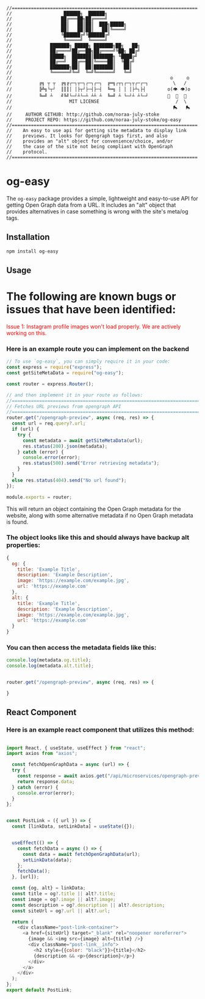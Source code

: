 ```
//====================================================================
//                   ██████╗  ██████╗
//                  ██╔═══██╗██╔════╝
//                  ██║   ██║██║  ███╗█████╗
//                  ██║   ██║██║   ██║╚════╝
//                  ╚██████╔╝╚██████╔╝
//                   ╚═════╝  ╚═════╝
//              ███████╗ █████╗ ███████╗██╗   ██╗
//              ██╔════╝██╔══██╗██╔════╝╚██╗ ██╔╝
//              █████╗  ███████║███████╗ ╚████╔╝
//              ██╔══╝  ██╔══██║╚════██║  ╚██╔╝
//              ███████╗██║  ██║███████║   ██║
//              ╚══════╝╚═╝  ╚═╝╚══════╝   ╚═╝
//                                                          ◎     ◎
//          ╔╗ ┬ ┬  ╔╗╔┌─┐┬─┐┌─┐┌─┐  ╔═╗┌┬┐┌─┐┬┌─┌─┐         \   /
//          ╠╩╗└┬┘  ║║║│ │├┬┘├─┤├─┤  ╚═╗ │ │ │├┴┐├┤        o(👁 👁)o
//          ╚═╝ ┴   ╝╚╝└─┘┴└─┴ ┴┴ ┴  ╚═╝ ┴ └─┘┴ ┴└─┘       🦾  🫦  🤳
//                     MIT LICENSE                            /  \
//                                                           🛼   🛼
//     AUTHOR GITHUB: http://github.com/noraa-july-stoke
//     PROJECT REPO: https://github.com/noraa-july-stoke/og-easy
//====================================================================
//    An easy to use api for getting site metadata to display link
//    previews. It looks for Opengraph tags first, and also
//    provides an "alt" object for convenience/choice, and/or
//    the case of the site not being compliant with OpenGraph
//    protocol.
//====================================================================
```

# og-easy

The `og-easy` package provides a simple, lightweight and easy-to-use
API for getting Open Graph data from a URL. It includes an "alt" object
that provides alternatives in case something is wrong with the site's
meta/og tags.

## Installation

```sh
npm install og-easy
```
## Usage


# The following are known bugs or issues that have been identified:
<font color="red">Issue 1: Instagram profile images won't load properly. We are actively working on this.</font>

### Here is an example route you can implement on the backend

```javascript
// To use `og-easy`, you can simply require it in your code:
const express = require("express");
const getSiteMetaData = require("og-easy");

const router = express.Router();

// and then implement it in your route as follows:
//==================================================================================
// Fetches URL previews from opengraph API
//==================================================================================
router.get("/opengraph-preview", async (req, res) => {
  const url = req.query?.url;
  if (url) {
    try {
      const metadata = await getSiteMetaData(url);
      res.status(200).json(metadata);
    } catch (error) {
      console.error(error);
      res.status(500).send("Error retrieving metadata");
    }
  }
  else res.status(404).send("No url found");
});

module.exports = router;


```

This will return an object containing the Open Graph metadata for the website, along with some alternative metadata if no Open Graph metadata is found.

### The object looks like this and should always have backup alt properties:

```javascript
{
  og: {
    title: 'Example Title',
    description: 'Example Description',
    image: 'https://example.com/example.jpg',
    url: 'https://example.com'
  },
  alt: {
    title: 'Example Title',
    description: 'Example Description',
    image: 'https://example.com/example.jpg',
    url: 'https://example.com'
  }
}

```

### You can then access the metadata fields like this:

```javascript
console.log(metadata.og.title);
console.log(metadata.alt.title);
```

```javascript

router.get("/opengraph-preview", async (req, res) => {

}
```

## React Component

### Here is an example react component that utilizes this method:

```javascript

import React, { useState, useEffect } from "react";
import axios from "axios";

  const fetchOpenGraphData = async (url) => {
  try {
    const response = await axios.get("/api/microservices/opengraph-preview", { params: { url } });
    return response.data;
  } catch (error) {
    console.error(error);
  }
};


const PostLink = ({ url }) => {
  const [linkData, setLinkData] = useState({});


  useEffect(() => {
    const fetchData = async () => {
      const data = await fetchOpenGraphData(url);
      setLinkData(data);
    };
    fetchData();
  }, [url]);

  const {og, alt} = linkData;
  const title = og?.title || alt?.title;
  const image = og?.image || alt?.image;
  const description = og?.description || alt?.description;
  const siteUrl = og?.url || alt?.url;

  return (
    <div className="post-link-container">
      <a href={siteUrl} target="_blank" rel="noopener noreferrer">
        {image && <img src={image} alt={title} />}
        <div className="post-link__info">
          <h2 style={{color: "black"}}>{title}</h2>
          {description && <p>{description}</p>}
        </div>
      </a>
    </div>
  );
};
export default PostLink;


```
